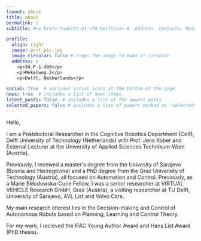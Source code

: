 ```yaml
---
layout: about
title: about
permalink: /
subtitle: #<a href='tudelft.nl'>TU Delft</a> #. Address. Contacts. Moto. Etc.

profile:
  align: right
  image: prof_pic.jpg
  image_circular: false # crops the image to make it circular
  address: >
    <p>34.F-1-480</p>
    <p>Mekelweg 2</p>
    <p>Delft, Netherlands</p>

social: true  # includes social icons at the bottom of the page
news: true  # includes a list of news items
latest_posts: false  # includes a list of the newest posts
selected_papers: false # includes a list of papers marked as "selected={true}"
---
```

Hello,

I am a Postdoctoral Researcher in the Cognitive Robotics Department (CoR), Delft University of Technology (Netherlands) with Prof. Jens Kober and External Lecturer at the University of Applied Sciences Technikum-Wien (Austria). 

Previously, I received a master's degree from the Univesity of Sarajevo (Bosnia and Herzegovina) and a PhD degree from the Graz University of Technology (Austria), all focused on Automation and Control. Previously, as a Marie Skłodowska-Curie Fellow, I was a senior researcher at VIRTUAL VEHICLE Research GmbH, Graz (Austria), a visiting researcher at TU Delft, University of Sarajevo, AVL List and Volvo Cars.

My main research interest lies in the Decision-making and Control of Autonomous Robots based on Planning, Learning and Control Theory. 

For my work, I recieved the IFAC Young Author Award and Hans List Award (PhD thesis).

<!--Write your biography here. Tell the world about yourself. Link to your favorite [subreddit](http://reddit.com). You can put a picture in, too. The code is already in, just name your picture `prof_pic.jpg` and put it in the `img/` folder.

Put your address / P.O. box / other info right below your picture. You can also disable any of these elements by editing `profile` property of the YAML header of your `_pages/about.md`. Edit `_bibliography/papers.bib` and Jekyll will render your [publications page](/al-folio/publications/) automatically.

Link to your social media connections, too. This theme is set up to use [Font Awesome icons](http://fortawesome.github.io/Font-Awesome/) and [Academicons](https://jpswalsh.github.io/academicons/), like the ones below. Add your Facebook, Twitter, LinkedIn, Google Scholar, or just disable all of them.
-->